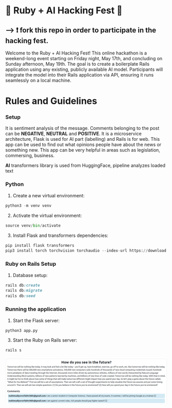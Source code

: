 # 🤖 Ruby + AI Hacking Fest 🤖
## --> ❗️ fork this repo in order to participate in the hacking fest.

Welcome to the Ruby + AI Hacking Fest! This online hackathon is a weekend-long event starting on Friday night, May 17th, and concluding on Sunday afternoon, May 19th. The goal is to create a boilerplate Rails application using any existing, publicly available AI model. Participants will integrate the model into their Rails application via API, ensuring it runs seamlessly on a local machine.

# Rules and Guidelines
### Setup
It is sentiment analysis of the message. Comments belonging to the post can be **NEGATIVE**, **NEUTRAL** and **POSITIVE**. It is a microservice architecture, Flask is used for AI part (labelling) and Rails is for web. This app can be used to find out what opinions people have about the news or something new. This app can be very helpful in areas such as legislation, commersing, business.

**AI**
transformers library is used from HuggingFace, pipeline analyzes loaded text

### Python
1. Create a new virtual environment:
```python
python3 -m venv venv
```
2. Activate the virtual environment:
```python
source venv/bin/activate
```
3. Install Flask and transformers dependencies:
```python
pip install flask transformers
pip3 install torch torchvision torchaudio --index-url https://download.pytorch.org/whl/cpu
```


### Ruby on Rails Setup

1. Database setup:
```ruby
rails db:create
rails db:migrate
rails db:seed
```

### Running the application
1. Start the Flask server:
```python
python3 app.py
```
3. Start the Ruby on Rails server:
```ruby
rails s
```

![alt text](image.png)
